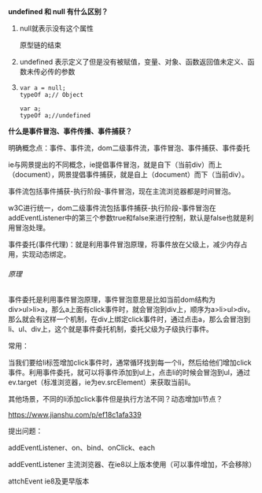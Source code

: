 **undefined 和 null 有什么区别？**

1. null就表示没有这个属性

   原型链的结束

2. undefined 表示定义了但是没有被赋值，变量、对象、函数返回值未定义、函数未传必传的参数

3. ```
   var a = null;
   typeOf a;// Object
   
   var a;
   typeOf a;//undefined
   ```

   

**什么是事件冒泡、事件传播、事件捕获？**

明确概念点：事件、事件流，dom二级事件流，事件冒泡、事件捕获、事件委托

ie与网景提出的不同概念，ie提倡事件冒泡，就是自下（当前div）而上（document），网景提倡事件捕获，就是自上（document）而下（当前div）。

事件流包括事件捕获-执行阶段-事件冒泡，现在主流浏览器都是时间冒泡。

w3C进行统一，dom二级事件流包括事件捕获-执行阶段-事件冒泡在addEventListener中的第三个参数true和false来进行控制，默认是false也就是利用冒泡处理。

事件委托(事件代理)：就是利用事件冒泡原理，将事件放在父级上，减少内存占用，实现动态绑定。

###### 原理

事件委托是利用事件冒泡原理，事件冒泡意思是比如当前dom结构为div>ul>li>a，那么a上面有click事件时，就会冒泡到div上，顺序为a>li>ul>div。那么就会有这样一个机制，在div上绑定click事件时，通过点击a，那么会冒泡到li、ul、div上，这个就是事件委托机制，委托父级为子级执行事件。

常用：

当我们要给li标签增加click事件时，通常循环找到每一个li，然后给他们增加click事件。利用事件委托，就可以将事件添加到ul上，点击li的时候会冒泡到ul，通过ev.target（标准浏览器，ie为ev.srcElement）来获取当前li。

其他场景，不同的li添加click事件但是执行方法不同？动态增加li节点？

https://www.jianshu.com/p/ef18c1afa339

提出问题：

addEventListener、on、bind、onClick、each

addEventListener 主流浏览器、在ie8以上版本使用（可以事件增加，不会移除）

attchEvent ie8及更早版本